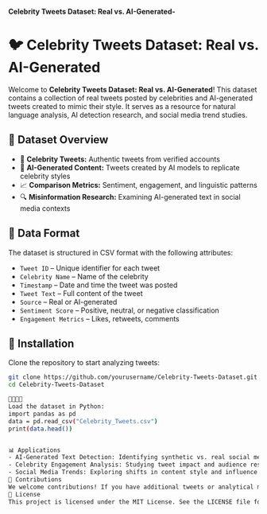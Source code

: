 **Celebrity Tweets Dataset: Real vs. AI-Generated-**

# 🐦 Celebrity Tweets Dataset: Real vs. AI-Generated

Welcome to **Celebrity Tweets Dataset: Real vs. AI-Generated**! This dataset contains a collection of real tweets posted by celebrities and AI-generated tweets created to mimic their style. It serves as a resource for natural language analysis, AI detection research, and social media trend studies.

## 📌 Dataset Overview
- 🌟 **Celebrity Tweets:** Authentic tweets from verified accounts  
- 🤖 **AI-Generated Content:** Tweets created by AI models to replicate celebrity styles  
- 📈 **Comparison Metrics:** Sentiment, engagement, and linguistic patterns  
- 🔍 **Misinformation Research:** Examining AI-generated text in social media contexts  

## 📂 Data Format
The dataset is structured in CSV format with the following attributes:
- `Tweet ID` – Unique identifier for each tweet  
- `Celebrity Name` – Name of the celebrity  
- `Timestamp` – Date and time the tweet was posted  
- `Tweet Text` – Full content of the tweet  
- `Source` – Real or AI-generated  
- `Sentiment Score` – Positive, neutral, or negative classification  
- `Engagement Metrics` – Likes, retweets, comments  

## 🔧 Installation
Clone the repository to start analyzing tweets:
```bash
git clone https://github.com/yourusername/Celebrity-Tweets-Dataset.git
cd Celebrity-Tweets-Dataset


Load the dataset in Python:
import pandas as pd
data = pd.read_csv("Celebrity_Tweets.csv")
print(data.head())


📊 Applications
- AI-Generated Text Detection: Identifying synthetic vs. real social media content
- Celebrity Engagement Analysis: Studying tweet impact and audience response
- Social Media Trends: Exploring shifts in content style and influence
🤝 Contributions
We welcome contributions! If you have additional tweets or analytical methods, feel free to submit a pull request.
📜 License
This project is licensed under the MIT License. See the LICENSE file for details
